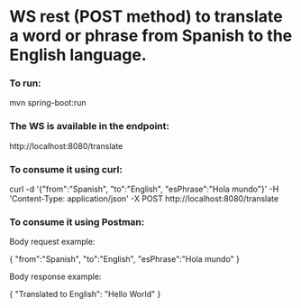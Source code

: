 # WS rest (POST method) to translate a word or phrase from Spanish to the English language.

### To run:
mvn spring-boot:run

### The WS is available in the endpoint:
http://localhost:8080/translate

### To consume it using curl:
curl -d '{"from":"Spanish", "to":"English", "esPhrase":"Hola mundo"}' -H 'Content-Type: application/json' -X POST http://localhost:8080/translate


### To consume it using Postman:

Body request example:

{
	"from":"Spanish",
	"to":"English", 
	"esPhrase":"Hola mundo"
}

Body response example:

{
    "Translated to English": "Hello World"
}



